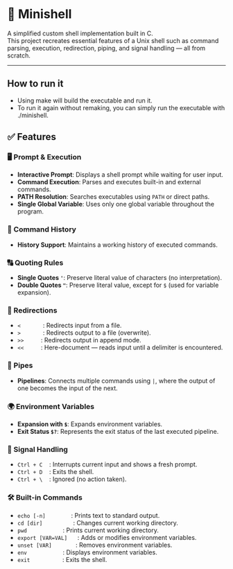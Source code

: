 
# 🐚 Minishell

A simplified custom shell implementation built in C.  
This project recreates essential features of a Unix shell such as command parsing, execution, redirection, piping, and signal handling — all from scratch.

---

## How to run it
- Using make will build the executable and run it.
- To run it again without remaking, you can simply run the executable with ./minishell.


## ✅ Features

### 🖥️ Prompt & Execution
- **Interactive Prompt**: Displays a shell prompt while waiting for user input.
- **Command Execution**: Parses and executes built-in and external commands.
- **PATH Resolution**: Searches executables using `PATH` or direct paths.
- **Single Global Variable**: Uses only one global variable throughout the program.

### 📝 Command History
- **History Support**: Maintains a working history of executed commands.

### 🔠 Quoting Rules
- **Single Quotes `'`**: Preserve literal value of characters (no interpretation).
- **Double Quotes `"`**: Preserve literal value, except for `$` (used for variable expansion).

### 🔁 Redirections
- `<`&nbsp;&nbsp;&nbsp;&nbsp;&nbsp;&nbsp;&nbsp;&nbsp;&nbsp;&nbsp;&nbsp;&nbsp;&nbsp;: Redirects input from a file.  
- `>`&nbsp;&nbsp;&nbsp;&nbsp;&nbsp;&nbsp;&nbsp;&nbsp;&nbsp;&nbsp;&nbsp;&nbsp;&nbsp;: Redirects output to a file (overwrite).  
- `>>`&nbsp;&nbsp;&nbsp;&nbsp;&nbsp;&nbsp;&nbsp;&nbsp;&nbsp;&nbsp;: Redirects output in append mode.  
- `<<`&nbsp;&nbsp;&nbsp;&nbsp;&nbsp;&nbsp;&nbsp;&nbsp;&nbsp;&nbsp;: Here-document — reads input until a delimiter is encountered.

### 🔗 Pipes
- **Pipelines**: Connects multiple commands using `|`, where the output of one becomes the input of the next.

### 🌍 Environment Variables
- **Expansion with `$`**: Expands environment variables.
- **Exit Status `$?`**: Represents the exit status of the last executed pipeline.

### 🚦 Signal Handling
- `Ctrl + C`&nbsp;&nbsp;&nbsp;&nbsp;: Interrupts current input and shows a fresh prompt.  
- `Ctrl + D`&nbsp;&nbsp;&nbsp;&nbsp;: Exits the shell.  
- `Ctrl + \`&nbsp;&nbsp;&nbsp;&nbsp;: Ignored (no action taken).

### 🛠 Built-in Commands
- `echo [-n]`&nbsp;&nbsp;&nbsp;&nbsp;&nbsp;&nbsp;&nbsp;&nbsp;&nbsp;&nbsp;&nbsp;&nbsp;&nbsp;&nbsp;&nbsp;: Prints text to standard output.  
- `cd [dir]`&nbsp;&nbsp;&nbsp;&nbsp;&nbsp;&nbsp;&nbsp;&nbsp;&nbsp;&nbsp;&nbsp;&nbsp;&nbsp;&nbsp;&nbsp;&nbsp;&nbsp;&nbsp;: Changes current working directory.  
- `pwd`&nbsp;&nbsp;&nbsp;&nbsp;&nbsp;&nbsp;&nbsp;&nbsp;&nbsp;&nbsp;&nbsp;&nbsp;&nbsp;&nbsp;&nbsp;&nbsp;&nbsp;&nbsp;&nbsp;&nbsp;&nbsp;: Prints current working directory.  
- `export [VAR=VAL]`&nbsp;&nbsp;&nbsp;&nbsp;&nbsp;&nbsp;: Adds or modifies environment variables.  
- `unset [VAR]`&nbsp;&nbsp;&nbsp;&nbsp;&nbsp;&nbsp;&nbsp;&nbsp;&nbsp;&nbsp;&nbsp;&nbsp;&nbsp;&nbsp;: Removes environment variables.  
- `env`&nbsp;&nbsp;&nbsp;&nbsp;&nbsp;&nbsp;&nbsp;&nbsp;&nbsp;&nbsp;&nbsp;&nbsp;&nbsp;&nbsp;&nbsp;&nbsp;&nbsp;&nbsp;&nbsp;&nbsp;&nbsp;: Displays environment variables.  
- `exit`&nbsp;&nbsp;&nbsp;&nbsp;&nbsp;&nbsp;&nbsp;&nbsp;&nbsp;&nbsp;&nbsp;&nbsp;&nbsp;&nbsp;&nbsp;&nbsp;&nbsp;&nbsp;&nbsp;: Exits the shell.





